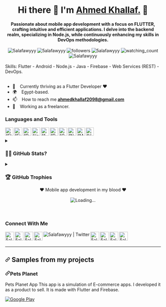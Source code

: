 <h1 align="center"> Hi there 👋 I'm <a href="https://5alafawyyy.github.io/"> Ahmed Khallaf.</a> 💪</h1>
<h4 align="center"> Passionate about mobile app development with a focus on FLUTTER, crafting intuitive and efficient applications. I delve into the backend realm, specializing in Node.js, while continuously enhancing my skills in DevOps methodologies.</h4>


<div align="center" class="row">
    <img src="https://img.shields.io/github/followers/5alafawyyy?logo=github&label=Github%20Followers&style=flat-square" alt="5alafawyyy" />
    <img src="https://img.shields.io/github/stars/5alafawyyy?logo=github&label=Github%20Stars&style=flat-square" alt="5alafawyyy" />
    <img alt="followers" src="https://img.shields.io/github/followers/5alafawyyy?label=Followers&style=social">
    <img src="https://img.shields.io/badge/dynamic/json?logo=github&label=Github%20Forks&style=flat-square&query=%24.forks&url=https://api.github-star-counter.workers.dev/user/5alafawyyy" alt="5alafawyyy" />
    <img src="https://komarev.com/ghpvc/?username=5alafawyyy&logo=github&color=brightgreen" alt="watching_count" />
    <img src="https://img.shields.io/badge/-CONNECT-blue?style=flat-square&logo=Linkedin&link=https://www.linkedin.com/in/ahmed-khallaf-a4151213a/" alt="5alafawyyy" />
</div>

<br>
<div class="row">
 Skills: Flutter - Android - Node.js - Java - Firebase - Web Services (REST) - DevOps.
</div>
<br>

- 🌱 &ensp; Currently thriving as a Flutter Developer ❤️
- 🌍 &ensp; Egypt-based.
- 📫 &ensp; How to reach me **ahmedkhallaf2098@gmail.com**
- 🧑 &ensp; Working as a freelancer. 


### Languages and Tools

[<img align="left" alt=“Flutter” width="26px" src="https://www.vectorlogo.zone/logos/flutterio/flutterio-icon.svg" />][flutter]
[<img align="left" alt=“Firebase” width="26px" src="https://www.vectorlogo.zone/logos/firebase/firebase-icon.svg" />][firebase]
[<img align="left" alt=“Dart” width="26px" src="https://www.vectorlogo.zone/logos/dartlang/dartlang-icon.svg" />][dart]
[<img align="left" alt=“Java” width="26px" src="https://www.vectorlogo.zone/logos/java/java-icon.svg" />][java]
[<img align="left" alt=“Appwrite” width="26px" src="https://www.vectorlogo.zone/logos/appwriteio/appwriteio-icon.svg" />][appwrite]
[<img align="left" alt=“Docker” width="26px" src="https://www.vectorlogo.zone/logos/docker/docker-icon.svg" />][docker]
[<img align="left" alt=“GO” width="26px" src="https://www.vectorlogo.zone/logos/golang/golang-icon.svg" />][go]
[<img align="left" alt=“NodeJS” width="26px" src="https://www.vectorlogo.zone/logos/nodejs/nodejs-icon.svg" />][nodeJs]
[<img align="left" alt=“MongoDB” width="26px" src="https://www.vectorlogo.zone/logos/mongodb/mongodb-icon.svg" />][mongoDB]
[<img align="left" alt=“VSCode” width="26px" src="https://www.vectorlogo.zone/logos/visualstudio_code/visualstudio_code-icon.svg" />][vscode]

<br />
<br />

<details><summary><strong><h3>🤷‍♂️ GitHub Stats?</h3></strong></summary>

<table cellspacing="0" cellpadding="0" style="border:none;">
  <tr>
    <td>
      <img align="center" src="https://github-readme-stats.vercel.app/api?username=5alafawyyy&show_icons=true&locale=en" alt="5alafawyyy" />
    </td>
    <td>
      <img align="center" src="https://github-readme-streak-stats.herokuapp.com/?user=5alafawyyy&" alt="5alafawyyy" />
    </td>
   </tr>
 <tr>
    <td>
      <a href="https://github.com/5alafawyyy">
  <img align="center" src="https://github-readme-stats.vercel.app/api/top-langs/?username=5alafawyyy&theme=light&hide_langs_below=1" />
</a>
    </td>
    
   </tr>
</table>

<br />
<br />

</details>
<details><summary><strong><h3>🏆 GitHub Trophies</h3></strong></summary>
 
![](https://github-profile-trophy.vercel.app/?username=5alafawyyy&theme=darkhub&no-frame=false&no-bg=true&margin-w=4)

</details>


<div align="center">
❤ Mobile app development in my blood ❤
<br />
<br />
<img align="center" src = "https://profile-counter.glitch.me/5alafawyyy/count.svg" alt ="Loading...">
</div>

<br />
<br />

### Connect With Me

 
[<img align="left" alt="5alafawyyy | Website" width="28px" src="https://firebasestorage.googleapis.com/v0/b/web-johannesmilke.appspot.com/o/other%2Fsocial%2Fwebsite.png?alt=media" />][website]
[<img align="left" alt="5alafawyyy | Gmail" width="28px" src="https://www.vectorlogo.zone/logos/gmail/gmail-tile.svg" />][mail]
[<img align="left" alt="5alafawyyy | YouTube" width="28px" src="https://www.vectorlogo.zone/logos/youtube/youtube-tile.svg" />][youtube]
[<img align="left" alt="5alafawyyy | LinkedIn" width="28px" src="https://www.vectorlogo.zone/logos/linkedin/linkedin-tile.svg" />][linkedin]
[<img align="left" alt="5alafawyyy | Twitter" src="https://img.shields.io/twitter/follow/Ahmed__Khallaf?style=social&logo=twitter" />][twitter]
[<img align="left" alt="5alafawyyy | Instagram" width="28px" src="https://www.vectorlogo.zone/logos/instagram/instagram-tile.svg" />][instagram]
[<img align="left" alt="5alafawyyy | Facebook" width="28px" src="https://www.vectorlogo.zone/logos/facebook/facebook-tile.svg" />][facebook]
[<img align="left" alt="5alafawyyy | Medium" width="28px" src="https://www.vectorlogo.zone/logos/medium/medium-tile.svg" />][medium]
[<img align="left" alt="5alafawyyy | Whatsapp" width="28px" src="https://www.vectorlogo.zone/logos/whatsapp/whatsapp-tile.svg" />][whatsapp]

<br />
<br />

[website]: https://5alafawyyy.github.io/
[whatsapp]: https://wa.me/+201026701059
[mail]: mailto:ahmedkhallaf2098@gmail.com
[twitter]: https://twitter.com/Ahmed__Khallaf
[youtube]: https://www.youtube.com/channel/UCX83L65Wf9xy3YswdQYhRjg
[linkedin]: https://www.linkedin.com/in/ahmed-khallaf-a4151213a/
[github]: https://github.com/5alafawyyy
[instagram]: https://www.instagram.com/ahmedkhallaf98/
[facebook]: https://web.facebook.com/ahmedkhallaf2098/
[medium]: https://medium.com/@5alafawyyy
[flutter]: https://flutter.dev
[dart]: https://dart.dev
[vscode]: https://code.visualstudio.com
[firebase]: https://firebase.google.com
[java]: https://www.java.com/en
[nodeJs]: https://nodejs.org
[mongoDB]: https://www.mongodb.com
[docker]: https://www.docker.com
[appwrite]: https://appwrite.io
[go]: https://golang.org




<hr></hr>
<h2 dir="auto"><a id="user-content--samples-from-my-projects-" class="anchor" href="#-samples-from-my-projects-" aria-hidden="true"><svg class="octicon octicon-link" viewBox="0 0 16 16" version="1.1" width="16" height="16" aria-hidden="true"><path fill-rule="evenodd" d="M7.775 3.275a.75.75 0 001.06 1.06l1.25-1.25a2 2 0 112.83 2.83l-2.5 2.5a2 2 0 01-2.83 0 .75.75 0 00-1.06 1.06 3.5 3.5 0 004.95 0l2.5-2.5a3.5 3.5 0 00-4.95-4.95l-1.25 1.25zm-4.69 9.64a2 2 0 010-2.83l2.5-2.5a2 2 0 012.83 0 .75.75 0 001.06-1.06 3.5 3.5 0 00-4.95 0l-2.5 2.5a3.5 3.5 0 004.95 4.95l1.25-1.25a.75.75 0 00-1.06-1.06l-1.25 1.25a2 2 0 01-2.83 0z"></path></svg></a> Samples from my projects </h2>




















<h3 dir="auto"><a id="user-content-chitah" class="anchor" href="#chitah" aria-hidden="true"><svg class="octicon octicon-link" viewBox="0 0 16 16" version="1.1" width="16" height="16" aria-hidden="true"><path fill-rule="evenodd" d="M7.775 3.275a.75.75 0 001.06 1.06l1.25-1.25a2 2 0 112.83 2.83l-2.5 2.5a2 2 0 01-2.83 0 .75.75 0 00-1.06 1.06 3.5 3.5 0 004.95 0l2.5-2.5a3.5 3.5 0 00-4.95-4.95l-1.25 1.25zm-4.69 9.64a2 2 0 010-2.83l2.5-2.5a2 2 0 012.83 0 .75.75 0 001.06-1.06 3.5 3.5 0 00-4.95 0l-2.5 2.5a3.5 3.5 0 004.95 4.95l1.25-1.25a.75.75 0 00-1.06-1.06l-1.25 1.25a2 2 0 01-2.83 0z"></path></svg></a>Pets Planet</h3>

<p dir="auto">Pets Planet App This app is a simulation of E-commerce apps. I developed it as a product to sell. It is made with Flutter and Firebase.</p>

<p dir="auto"><a href="https://play.google.com/store/apps/details?id=com.khalafawy.petsplanet" rel="nofollow"><img alt="Google Play" src="https://camo.githubusercontent.com/6a201cb97d03bc046f135d063bd3949856526d0ba23e3d45edc436a1fa5499e7/68747470733a2f2f696d672e736869656c64732e696f2f62616467652f47657425323069742532306f6e253230676f6f676c65253230706c61792d626c75652e7376673f7374796c653d666f722d7468652d6261646765266c6f676f3d676f6f676c652d706c6179" data-canonical-src="https://img.shields.io/badge/Get%20it%20on%20google%20play-blue.svg?style=for-the-badge&amp;logo=google-play" style="max-width: 100%;"></a> <a href="" rel="nofollow">


